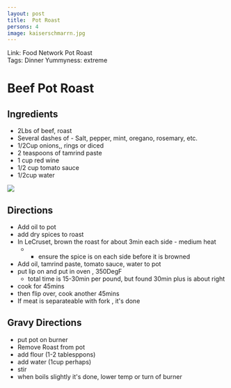 ```yaml
---
layout: post
title:  Pot Roast
persons: 4
image: kaiserschmarrn.jpg
---
```


Link: <a ref="https://www.foodnetwork.com/recipes/ree-drummond/perfect-pot-roast-recipe-2118771"> Food Network Pot Roast </a>  
Tags: Dinner
Yummyness: extreme

# Beef Pot Roast

## Ingredients

- 2Lbs of beef, roast
- Several dashes of - Salt, pepper, mint, oregano, rosemary, etc.
- 1/2Cup onions,, rings or diced
- 2 teaspoons of tamrind paste
- 1 cup red wine
- 1/2 cup tomato sauce
- 1/2cup water

![](https://static01.nyt.com/images/2016/03/08/dining/08POTROAST1/08POTROAST1-articleLarge.jpg)

## Directions

- Add oil to pot
- add dry spices to roast
- In LeCruset, brown the roast for about 3min each side - medium heat
    - - ensure the spice is on each side before it is browned
- Add oil, tamrind paste, tomato sauce, water to pot
- put lip on and put in oven , 350DegF
    - total time is 15-30min per pound, but found 30min plus is about right
- cook for 45mins
- then flip over, cook another 45mins
- If meat is separateable with fork , it's done

## Gravy Directions

- put pot on burner
- Remove Roast from pot
- add flour (1-2 tablesppons)
- add water (1cup perhaps)
- stir
- when boils slightly it's done, lower temp or turn of burner
